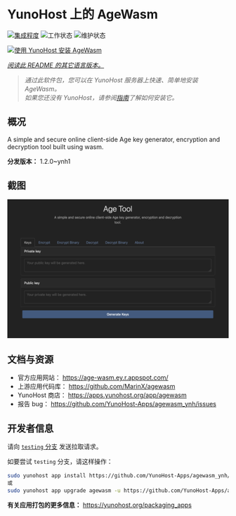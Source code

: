 <!--
注意：此 README 由 <https://github.com/YunoHost/apps/tree/master/tools/readme_generator> 自动生成
请勿手动编辑。
-->

# YunoHost 上的 AgeWasm

[![集成程度](https://apps.yunohost.org/badge/integration/agewasm)](https://ci-apps.yunohost.org/ci/apps/agewasm/)
![工作状态](https://apps.yunohost.org/badge/state/agewasm)
![维护状态](https://apps.yunohost.org/badge/maintained/agewasm)

[![使用 YunoHost 安装 AgeWasm](https://install-app.yunohost.org/install-with-yunohost.svg)](https://install-app.yunohost.org/?app=agewasm)

*[阅读此 README 的其它语言版本。](./ALL_README.md)*

> *通过此软件包，您可以在 YunoHost 服务器上快速、简单地安装 AgeWasm。*  
> *如果您还没有 YunoHost，请参阅[指南](https://yunohost.org/install)了解如何安装它。*

## 概况

A simple and secure online client-side Age key generator, encryption and decryption tool built using wasm.

**分发版本：** 1.2.0~ynh1

## 截图

![AgeWasm 的截图](./doc/screenshots/screenshot.png)

## 文档与资源

- 官方应用网站： <https://age-wasm.ey.r.appspot.com/>
- 上游应用代码库： <https://github.com/MarinX/agewasm>
- YunoHost 商店： <https://apps.yunohost.org/app/agewasm>
- 报告 bug： <https://github.com/YunoHost-Apps/agewasm_ynh/issues>

## 开发者信息

请向 [`testing` 分支](https://github.com/YunoHost-Apps/agewasm_ynh/tree/testing) 发送拉取请求。

如要尝试 `testing` 分支，请这样操作：

```bash
sudo yunohost app install https://github.com/YunoHost-Apps/agewasm_ynh/tree/testing --debug
或
sudo yunohost app upgrade agewasm -u https://github.com/YunoHost-Apps/agewasm_ynh/tree/testing --debug
```

**有关应用打包的更多信息：** <https://yunohost.org/packaging_apps>
